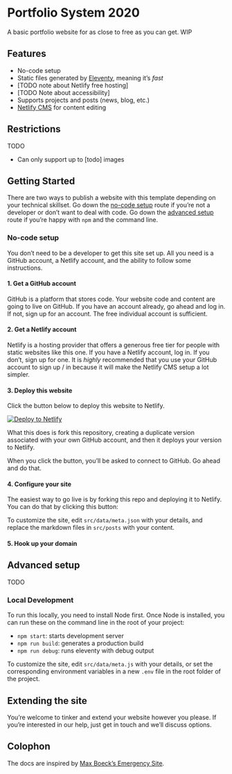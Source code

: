 # Portfolio System 2020

A basic portfolio website for as close to free as you can get. WIP

## Features

- No-code setup
- Static files generated by [Eleventy](https://www.11ty.dev/), meaning it’s _fast_
- [TODO note about Netlify free hosting]
- [TODO Note about accessibility]
- Supports projects and posts (news, blog, etc.)
- [Netlify CMS](https://www.netlifycms.org/) for content editing

## Restrictions

TODO

- Can only support up to [todo] images

## Getting Started

There are two ways to publish a website with this template depending on your technical skillset. Go down the [no-code setup](#) route if you’re not a developer or don’t want to deal with code. Go down the [advanced setup](#) route if you’re happy with `npm` and the command line.

### No-code setup

You don’t need to be a developer to get this site set up. All you need is a GitHub account, a Netlify account, and the ability to follow some instructions.

#### 1. Get a GitHub account

GitHub is a platform that stores code. Your website code and content are going to live on GitHub. If you have an account already, go ahead and log in. If not, sign up for an account. The free individual account is sufficient.

#### 2. Get a Netlify account

Netlify is a hosting provider that offers a generous free tier for people with static websites like this one. If you have a Netlify account, log in. If you don’t, sign up for one. It is _highly_ recommended that you use your GitHub account to sign up / in because it will make the Netlify CMS setup a lot simpler.

#### 3. Deploy this website

Click the button below to deploy this website to Netlify.

[![Deploy to Netlify](https://www.netlify.com/img/deploy/button.svg)](https://app.netlify.com/start/deploy?repository=https://github.com/sb-ph/portfolio-2020)

What this does is fork this repository, creating a duplicate version associated with your own GitHub account, and then it deploys your version to Netlify.

When you click the button, you’ll be asked to connect to GitHub. Go ahead and do that.

#### 4. Configure your site

The easiest way to go live is by forking this repo and deploying it to Netlify.
You can do that by clicking this button:

To customize the site, edit `src/data/meta.json` with your details, and replace the markdown files in `src/posts` with your content.

#### 5. Hook up your domain

## Advanced setup

TODO

### Local Development

To run this locally, you need to install Node first. Once Node is installed, you can run these on the command line in the root of your project:

- `npm start`: starts development server
- `npm run build`: generates a production build
- `npm run debug`: runs eleventy with debug output

To customize the site, edit `src/data/meta.js` with your details, or set the corresponding environment variables in a new `.env` file in the root folder of the project.

## Extending the site

You’re welcome to tinker and extend your website however you please. If you’re interested in our help, just get in touch and we’ll discuss options.

## Colophon

The docs are inspired by [Max Boeck’s Emergency Site](https://github.com/maxboeck/emergency-site).
